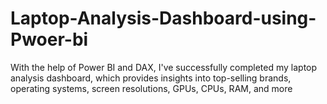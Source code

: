 # Laptop-Analysis-Dashboard-using-Pwoer-bi
With the help of Power BI and DAX, I've successfully completed my laptop analysis dashboard, which provides insights into top-selling brands, operating systems, screen resolutions, GPUs, CPUs, RAM, and more
